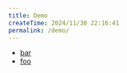 ```yaml
---
title: Demo
createTime: 2024/11/30 22:16:41
permalink: /demo/
---
```


- [bar](./bar.md)
- [foo](./foo.md)
